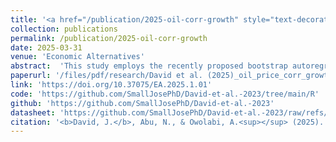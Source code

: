 ```yaml
---
title: '<a href="/publication/2025-oil-corr-growth" style="text-decoration:none;">The moderating role of corruption in the oil price-economic growth relationship in an oil-dependent economy: Evidence from Bootstrap ARDL with a Fourier Function</a>'
collection: publications
permalink: /publication/2025-oil-corr-growth
date: 2025-03-31
venue: 'Economic Alternatives'
abstract:  'This study employs the recently proposed bootstrap autoregressive distributed lag (ARDL) model, augmented with a Fourier function, and the dynamic ARDL simulation procedures, to examine whether the oil price economic growth relationship depends on the level of corruption in an oil-dependent economy. Using Nigerian quarterly data from the 1996Q1–2021Q4 period, the results of the bounds-testing provide evidence of cointegration between the variables. In addition, the results indicate that oil price and corruption are growth-enhancing, but the effect of oil price on growth is contingent on the level of corruption. Moreover, evidence suggests that the marginal effect of oil price on economic growth varies with the level of corruption: the lower the level of corruption, the higher the growth-enhancing effect of oil price on economic growth, and vice versa. The dynamic ARDL simulation plots demonstrate a significant increase (decrease) in predicted growth in the short term due to a counterfactual rise in the price of oil (corruption), which gradually deflates (increases) after the shock in the long term. Therefore, policies geared toward diversifying the economy away from oil, reducing corruption in the oil and gas industry and the security sector, improving agricultural output, and reducing the unemployment rate are recommended to enhance growth.'
paperurl: '/files/pdf/research/David et al. (2025)_oil_price_corr_growth_paper.pdf'
link: 'https://doi.org/10.37075/EA.2025.1.01'
code: 'https://github.com/SmallJosePhD/David-et-al.-2023/tree/main/R'
github: 'https://github.com/SmallJosePhD/David-et-al.-2023'
datasheet: 'https://github.com/SmallJosePhD/David-et-al.-2023/raw/refs/heads/main/Data/myData.xlsx'
citation: '<b>David, J.</b>, Abu, N., & Owolabi, A.<sup></sup> (2025). &quot;The moderating role of corruption in the oil price-economic growth relationship in an oil-dependent economy: Evidence from Bootstrap ARDL with a Fourier Function.&quot; <i>Economic Alternatives</i>, <i>31</i>(1), 5-30. https://doi.org/10.37075/EA.2025.1.01'
---
```

